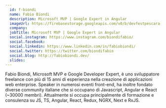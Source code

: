```yaml
---
  id: f-biondi
  name: Fabio Biondi
  description: Microsoft MVP | Google Expert in Angular
  imageUrl: https://firebasestorage.googleapis.com/v0/b/devfestpescara-2023.appspot.com/o/speakers%2Ff-biondi.png?alt=media&token=6d90f478-a0f2-43f4-80d1-949f2a5269a4
  company: 
  jobTitle: Microsoft MVP | Google Expert in Angular
  social.instagram: https://www.instagram.com/biondifabio/
  social.facebook: 
  social.linkedin: https://www.linkedin.com/in/fabiobiondi/
  social.twitter: https://twitter.com/biondifabio
  social.blog: http://fabiobiondi.dev/
  slides: 
---
```

Fabio Biondi, Microsoft MVP e Google Developer Expert, è uno sviluppatore freelance con più di 15 anni di esperienza nella creazione di applicazioni web enterprise.
Speaker in numerosi eventi front-end, ha inoltre fondato diverse community italiane che si occupano di Javascript, Angular e React (~30000 membri).
Attualmente si occupa principalmente di formazione e consulenza su JS, TS, Angular, React, Redux, NGRX, Next e RxJS.




  